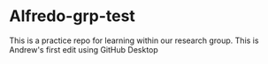 # Alfredo-grp-test
This is a practice repo for learning within our research group.
This is Andrew's first edit using GitHub Desktop